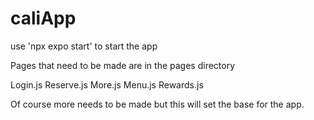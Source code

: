 # caliApp
use 'npx expo start' to start the app


Pages that need to be made are in the pages directory

Login.js
Reserve.js
More.js
Menu.js
Rewards.js

Of course more needs to be made but this will set the base for the app.
